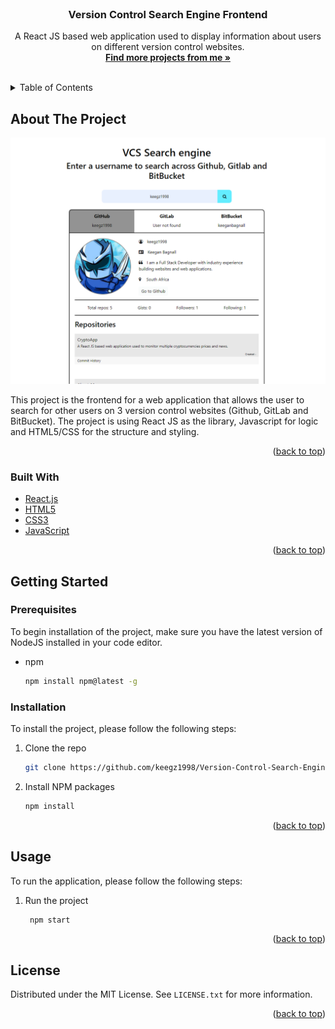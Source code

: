 <div id="top"></div>
<!-- PROJECT LOGO -->
<br />
<div align="center">
  <h3 align="center">Version Control Search Engine Frontend</h3>
  <p align="center">
    A React JS based web application used to display information about users on different version control websites.
    <br />
    <a href="https://github.com/keegz1998"><strong>Find more projects from me »</strong></a>
    <br />
    <br />   
</div>

<!-- TABLE OF CONTENTS -->
<details>
  <summary>Table of Contents</summary>
  <ol>
    <li>
      <a href="#about-the-project">About The Project</a>
      <ul>
        <li><a href="#built-with">Built With</a></li>
      </ul>
    </li>
    <li>
      <a href="#getting-started">Getting Started</a>
      <ul>
        <li><a href="#prerequisites">Prerequisites</a></li>
        <li><a href="#installation">Installation</a></li>
      </ul>
    </li>
    <li><a href="#usage">Usage</a></li>    
    <li><a href="#license">License</a></li>   
  </ol>
</details>

<!-- ABOUT THE PROJECT -->
## About The Project
![Screenshot](project-screenshot.PNG)


This project is the frontend for a web application that allows the user to search for other users on 3 version control websites (Github, GitLab and BitBucket). The project is using React JS as the library, Javascript for logic and HTML5/CSS for the structure and styling.

<p align="right">(<a href="#top">back to top</a>)</p>

### Built With



* [React.js](https://reactjs.org/)
* [HTML5](https://html5.org/)
* [CSS3](https://www.w3.org/Style/CSS/Overview.en.html)
* [JavaScript](https://www.javascript.com/)


<p align="right">(<a href="#top">back to top</a>)</p>
<!-- GETTING STARTED -->

## Getting Started

### Prerequisites

To begin installation of the project, make sure you have the latest version of NodeJS installed in your code editor.
* npm
  ```sh
  npm install npm@latest -g
  ```

### Installation

To install the project, please follow the following steps:

1. Clone the repo
   ```sh
   git clone https://github.com/keegz1998/Version-Control-Search-Engine-Frontend.git
   ```
2. Install NPM packages
   ```sh
   npm install
   ```

<p align="right">(<a href="#top">back to top</a>)</p>
<!-- USAGE EXAMPLES -->

## Usage

To run the application, please follow the following steps:
1. Run the project
   ```sh
    npm start
    ```

<p align="right">(<a href="#top">back to top</a>)</p>

<!-- LICENSE -->

## License

Distributed under the MIT License. See `LICENSE.txt` for more information.

<p align="right">(<a href="#top">back to top</a>)</p>











